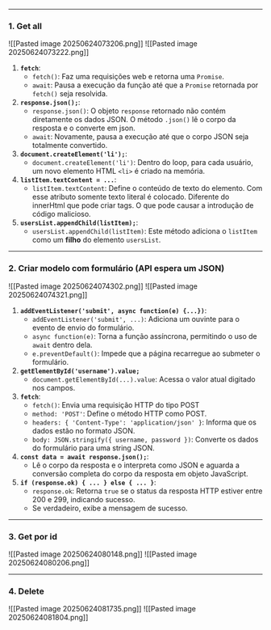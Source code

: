 

---
### **1. Get all**
![[Pasted image 20250624073206.png]]
![[Pasted image 20250624073222.png]]
1. **`fetch`**:
    - `fetch()`: Faz uma requisições web e retorna uma `Promise`.
    - `await`: Pausa a execução da função até que a `Promise` retornada por `fetch()` seja resolvida.
2. **`response.json();`**:
    - `response.json()`: O objeto `response` retornado não contém diretamente os dados JSON. O método `.json()` lê o corpo da resposta e o converte em json.
    - `await`: Novamente, pausa a execução até que o corpo JSON seja totalmente convertido.
3. **`document.createElement('li');`**:
    - `document.createElement('li')`: Dentro do loop, para cada usuário, um novo elemento HTML `<li>` é criado na memória. 
4. **`listItem.textContent = ...`**:
    - `listItem.textContent`: Define o conteúdo de texto do elemento. Com esse atributo somente texto literal é colocado. Diferente do innerHtml que pode criar tags. O que pode causar a introdução de código malicioso.
5. **`usersList.appendChild(listItem);`**:
    - `usersList.appendChild(listItem)`: Este método adiciona o `listItem` como um **filho** do elemento `usersList`.

---
### **2. Criar modelo com formulário (API espera um JSON)**

![[Pasted image 20250624074302.png]]
![[Pasted image 20250624074321.png]]
1. **`addEventListener('submit', async function(e) {...})`**:
    - `addEventListener('submit', ...)`: Adiciona um ouvinte para o evento de envio do formulário.
    - `async function(e)`: Torna a função assíncrona, permitindo o uso de `await` dentro dela.
    - `e.preventDefault()`: Impede que a página recarregue ao submeter o formulário.
2. **`getElementById('username').value;`** 
    - `document.getElementById(...).value`: Acessa o valor atual digitado nos campos.
3. **`fetch`**:
    - `fetch()`: Envia uma requisição HTTP do tipo POST
    - `method: 'POST'`: Define o método HTTP como POST.
    - `headers: { 'Content-Type': 'application/json' }`: Informa que os dados estão no formato JSON.
    - `body: JSON.stringify({ username, password })`: Converte os dados do formulário para uma string JSON.
4. **`const data = await response.json();`**:    
    - Lê o corpo da resposta e o interpreta como JSON e aguarda a conversão completa do corpo da resposta em objeto JavaScript.
5. **`if (response.ok) { ... } else { ... }`**:
    - `response.ok`: Retorna `true` se o status da resposta HTTP estiver entre 200 e 299, indicando sucesso.
    - Se verdadeiro, exibe a mensagem de sucesso.

---
### **3. Get por id**
![[Pasted image 20250624080148.png]]
![[Pasted image 20250624080206.png]]

---
### **4. Delete**
![[Pasted image 20250624081735.png]]
![[Pasted image 20250624081804.png]]

